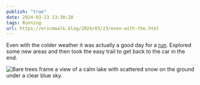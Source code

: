 ```yaml
---
publish: "true"
date: 2024-03-23 13:30:28
tags: Running
url: https://ericmwalk.blog/2024/03/23/even-with-the.html
---
```


Even with the colder weather it was actually a good day for a [run](https://strava.com/activities/11023025105). Explored some new areas and then took the easy trail to get back to the car in the end.

![Bare trees frame a view of a calm lake with scattered snow on the ground under a clear blue sky.](https://ericmwalk.blog/uploads/2024/img-8392.jpeg)